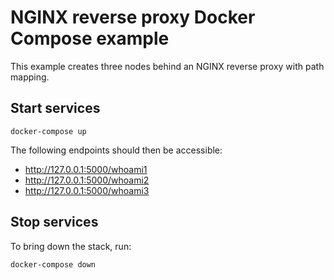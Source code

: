 # NGINX reverse proxy Docker Compose example
This example creates three nodes behind an NGINX reverse proxy with path mapping.

## Start services
```shell
docker-compose up
```
The following endpoints should then be accessible:
- http://127.0.0.1:5000/whoami1
- http://127.0.0.1:5000/whoami2
- http://127.0.0.1:5000/whoami3

## Stop services
To bring down the stack, run:
```
docker-compose down
```
